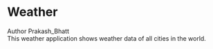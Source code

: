 # Weather
Author Prakash_Bhatt
<br>
This weather application shows weather data of all cities in the world.
